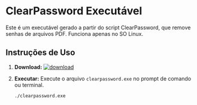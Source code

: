 # ClearPassword Executável

Este é um executável gerado a partir do script ClearPassword, que remove senhas de arquivos PDF.
Funciona apenas no SO Linux. 

## Instruções de Uso

1. **Download:**
  [![download](https://www.google.com/imgres?imgurl=https%3A%2F%2Ft3.ftcdn.net%2Fjpg%2F00%2F83%2F51%2F80%2F360_F_83518047_z53XTOWgvzSGDSevOHntbRCSjP33ocfe.jpg&tbnid=LZAmUXt8xau0FM&vet=12ahUKEwjSzrDsstOCAxUZmZUCHXgqAfkQMygFegQIARBW..i&imgrefurl=https%3A%2F%2Fstock.adobe.com%2Fbr%2Fsearch%3Fk%3Dfree%2520download&docid=itZ8P3agFz-WdM&w=960&h=360&itg=1&q=download&ved=2ahUKEwjSzrDsstOCAxUZmZUCHXgqAfkQMygFegQIARBW)](https://mega.nz/file/cxRGWSbS#_iJsoCEcJaTccL6_AV-lw9R2GOJrW4Xgyxafpb8ejSs)


2. **Executar:**
   Execute o arquivo `clearpassword.exe` no prompt de comando ou terminal.

   ```bash
   ./clearpassword.exe

